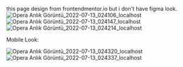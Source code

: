 this page design from frontendmentor.io but i don't have figma look.
![Opera Anlık Görüntü_2022-07-13_024106_localhost](https://user-images.githubusercontent.com/101435548/178629793-c79ca03b-6540-47ee-8564-f57a9c1198d1.png)
![Opera Anlık Görüntü_2022-07-13_024147_localhost](https://user-images.githubusercontent.com/101435548/178629829-6eebc402-370e-42fc-9a11-097446ded630.png)
![Opera Anlık Görüntü_2022-07-13_024214_localhost](https://user-images.githubusercontent.com/101435548/178629839-d6de9030-31ab-4d16-bed3-aeb8e3b82341.png)

Mobile Look:
    

![Opera Anlık Görüntü_2022-07-13_024320_localhost](https://user-images.githubusercontent.com/101435548/178629928-e1e83c46-c0ef-4aee-b8e3-3c6cbc2a2b91.png)
![Opera Anlık Görüntü_2022-07-13_024337_localhost](https://user-images.githubusercontent.com/101435548/178629938-2d8fa626-41b7-44e4-b986-20c30d6296ea.png)


